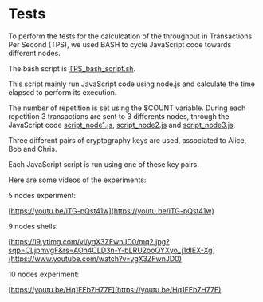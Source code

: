 # Tests

To perform the tests for the calculcation of the throughput in Transactions Per Second (TPS), we used BASH to cycle JavaScript code towards different nodes.


The bash script is [TPS_bash_script.sh](https://github.com/michelescarlato/blockchainETIS/blob/master/tests/TPS_bash_script.sh). 

This script mainly run JavaScript code using node.js and calculate the time elapsed to perform its execution.

The number of repetition is set using the $COUNT variable. During each repetition 3 transactions are sent to 3 differents nodes, through the JavaScript code [script_node1.js](https://github.com/michelescarlato/blockchainETIS/blob/master/tests/script_node1.js),
[script_node2.js](https://github.com/michelescarlato/blockchainETIS/blob/master/tests/script_node2.js) and [script_node3.js](https://github.com/michelescarlato/blockchainETIS/blob/master/tests/script_node3.js).


Three different pairs of cryptography keys are used, associated to Alice, Bob and Chris.


Each JavaScript script is run using one of these key pairs.




Here are some videos of the experiments:

5 nodes experiment:


[https://youtu.be/iTG-pQst41w](https://youtu.be/iTG-pQst41w)


9 nodes shells:

[https://i9.ytimg.com/vi/ygX3ZFwnJD0/mq2.jpg?sqp=CLjpmvgF&rs=AOn4CLD3n-Y-bLRU2ooQYXyo_j1dlEX-Xg](https://www.youtube.com/watch?v=ygX3ZFwnJD0)



10 nodes experiment:


[https://youtu.be/Hq1FEb7H77E](https://youtu.be/Hq1FEb7H77E)


